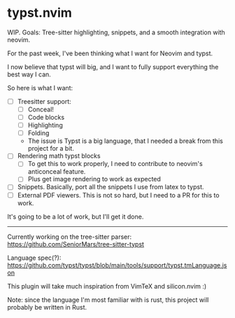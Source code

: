# typst.nvim
WIP. Goals: Tree-sitter highlighting, snippets, and a smooth integration with neovim.

For the past week, I've been thinking what I want for Neovim and typst.

I now believe that typst will big, and I want to fully support everything the best way I can.

So here is what I want:

- [ ] Treesitter support:
    - [ ] Conceal!
    - [ ] Code blocks
    - [ ] Highlighting
    - [ ] Folding
    - The issue is Typst is a big language, that I needed a break from this project for a bit.
- [ ] Rendering math typst blocks
    - [ ] To get this to work properly, I need to contribute to neovim's anticonceal feature.
    - [ ] Plus get image rendering to work as expected
- [ ] Snippets. Basically, port all the snippets I use from latex to typst.
- [ ] External PDF viewers. This is not so hard, but I need to a PR for this to work.

It's going to be a lot of work, but I'll get it done.

---

Currently working on the tree-sitter parser: https://github.com/SeniorMars/tree-sitter-typst


Language spec(?):
https://github.com/typst/typst/blob/main/tools/support/typst.tmLanguage.json

This plugin will take much inspiration from VimTeX and silicon.nvim :)


Note: since the language I'm most familiar with is rust, this project will probably be written in Rust.